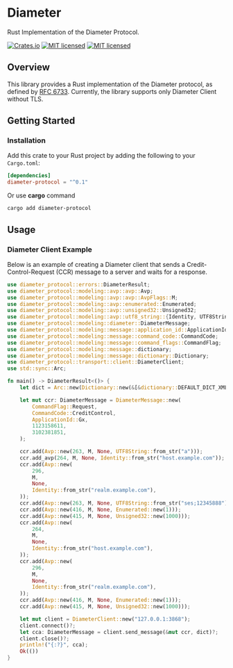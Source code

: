 # Diameter

Rust Implementation of the Diameter Protocol.

[![Crates.io][crates-badge]][crates-url]
[![MIT licensed][mit-badge]][mit-url]
[![MIT licensed][apache-badge]][apache-url]

[crates-badge]: https://img.shields.io/crates/v/diameter-protocol.svg
[crates-url]: https://crates.io/crates/diameter-protocol
[mit-badge]: https://img.shields.io/badge/license-MIT-blue.svg
[mit-url]: LICENSE-MIT
[apache-badge]: https://img.shields.io/badge/license-Apache-blue.svg
[apache-url]: LICENSE-APACHE

## Overview

This library provides a Rust implementation of the Diameter protocol, as defined by [RFC 6733](https://tools.ietf.org/html/rfc6733).
Currently, the library supports only Diameter Client without TLS.

## Getting Started

### Installation
Add this crate to your Rust project by adding the following to your `Cargo.toml`:

```toml
[dependencies]
diameter-protocol = "^0.1"
```

Or use **cargo** command
```shell
cargo add diameter-protocol
```

## Usage

### Diameter Client Example
Below is an example of creating a Diameter client that sends a Credit-Control-Request (CCR) message to a server and waits for a response.


```rust
use diameter_protocol::errors::DiameterResult;
use diameter_protocol::modeling::avp::avp::Avp;
use diameter_protocol::modeling::avp::avp::AvpFlags::M;
use diameter_protocol::modeling::avp::enumerated::Enumerated;
use diameter_protocol::modeling::avp::unsigned32::Unsigned32;
use diameter_protocol::modeling::avp::utf8_string::{Identity, UTF8String};
use diameter_protocol::modeling::diameter::DiameterMessage;
use diameter_protocol::modeling::message::application_id::ApplicationId;
use diameter_protocol::modeling::message::command_code::CommandCode;
use diameter_protocol::modeling::message::command_flags::CommandFlag;
use diameter_protocol::modeling::message::dictionary;
use diameter_protocol::modeling::message::dictionary::Dictionary;
use diameter_protocol::transport::client::DiameterClient;
use std::sync::Arc;

fn main() -> DiameterResult<()> {
    let dict = Arc::new(Dictionary::new(&[&dictionary::DEFAULT_DICT_XML]));

    let mut ccr: DiameterMessage = DiameterMessage::new(
        CommandFlag::Request,
        CommandCode::CreditControl,
        ApplicationId::Gx,
        1123158611,
        3102381851,
    );

    ccr.add(Avp::new(263, M, None, UTF8String::from_str("a")));
    ccr.add_avp(264, M, None, Identity::from_str("host.example.com"));
    ccr.add(Avp::new(
        296,
        M,
        None,
        Identity::from_str("realm.example.com"),
    ));
    ccr.add(Avp::new(263, M, None, UTF8String::from_str("ses;12345888")));
    ccr.add(Avp::new(416, M, None, Enumerated::new(1)));
    ccr.add(Avp::new(415, M, None, Unsigned32::new(1000)));
    ccr.add(Avp::new(
        264,
        M,
        None,
        Identity::from_str("host.example.com"),
    ));
    ccr.add(Avp::new(
        296,
        M,
        None,
        Identity::from_str("realm.example.com"),
    ));
    ccr.add(Avp::new(416, M, None, Enumerated::new(1)));
    ccr.add(Avp::new(415, M, None, Unsigned32::new(1000)));

    let mut client = DiameterClient::new("127.0.0.1:3868");
    client.connect()?;
    let cca: DiameterMessage = client.send_message(&mut ccr, dict)?;
    client.close()?;
    println!("{:?}", cca);
    Ok(())
}
```